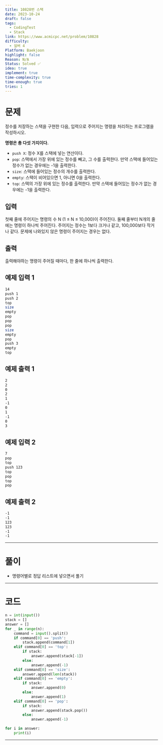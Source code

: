 ```yaml
---
title: 10828번 스택
date: 2023-10-24
draft: false
tags:
  - CodingTest
  - Stack
link: https://www.acmicpc.net/problem/10828
difficulty:
  - 실버 4
Platform: Baekjoon
highlight: false
Reason: N/A
Status: Solved ✅
idea: true
implement: true
time-complexity: true
time-enough: true
tries: 1
---
```

# 문제

정수를 저장하는 스택을 구현한 다음, 입력으로 주어지는 명령을 처리하는 프로그램을 작성하시오.

**명령은 총 다섯 가지이다.**

- `push X`: 정수 X를 스택에 넣는 연산이다.
- `pop`: 스택에서 가장 위에 있는 정수를 빼고, 그 수를 출력한다. 만약 스택에 들어있는 정수가 없는 경우에는 -1을 출력한다.
- `size`: 스택에 들어있는 정수의 개수를 출력한다.
- `empty`: 스택이 비어있으면 1, 아니면 0을 출력한다.
- `top`: 스택의 가장 위에 있는 정수를 출력한다. 만약 스택에 들어있는 정수가 없는 경우에는 -1을 출력한다.

## 입력

첫째 줄에 주어지는 명령의 수 N (1 ≤ N ≤ 10,000)이 주어진다. 둘째 줄부터 N개의 줄에는 명령이 하나씩 주어진다. 주어지는 정수는 1보다 크거나 같고, 100,000보다 작거나 같다. 문제에 나와있지 않은 명령이 주어지는 경우는 없다.

## 출력

출력해야하는 명령이 주어질 때마다, 한 줄에 하나씩 출력한다.

## 예제 입력 1 

```bash
14
push 1
push 2
top
size
empty
pop
pop
pop
size
empty
pop
push 3
empty
top
```

## 예제 출력 1 

```bash
2
2
0
2
1
-1
0
1
-1
0
3
```

## 예제 입력 2 

```bash
7
pop
top
push 123
top
pop
top
pop
```

## 예제 출력 2 

```bash
-1
-1
123
123
-1
-1
```


___

# 풀이

- 명령어별로 정답 리스트에 넣으면서 풀기



____
# 코드

```python
n = int(input())
stack = []
answer = []
for _ in range(n):
    command = input().split()
    if command[0] == 'push':
        stack.append(command[1])
    elif command[0] == 'top':
        if stack:
            answer.append(stack[-1])
        else:
            answer.append(-1)
    elif command[0] == 'size':
        answer.append(len(stack))
    elif command[0] == 'empty':
        if stack:
            answer.append(0)
        else:
            answer.append(1)
    elif command[0] == 'pop':
        if stack:
            answer.append(stack.pop())
        else:
            answer.append(-1)
        
for i in answer:
    print(i)
```




___
